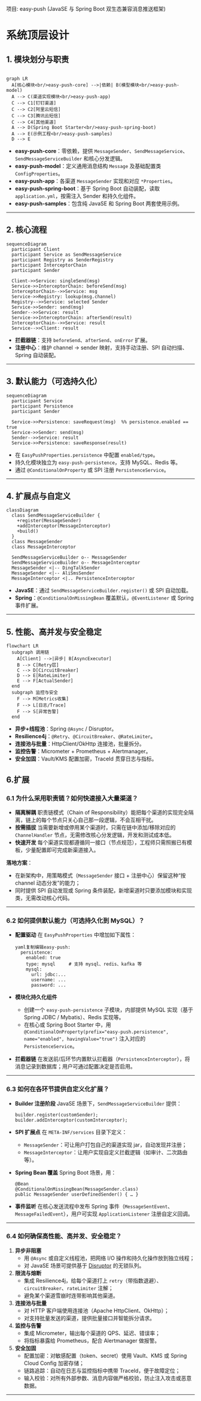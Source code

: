 项目: easy-push (JavaSE 与 Spring Boot 双生态兼容消息推送框架)

# 系统顶层设计

## 1. 模块划分与职责

```mermaid

graph LR
  A[核心模块<br/>easy-push-core] -->|依赖| B(模型模块<br/>easy-push-model)
  A --> C(渠道实现模块<br/>easy-push-app)
  C --> C1[钉钉渠道]
  C --> C2[阿里云短信]
  C --> C3[腾讯云短信]
  C --> C4[其他渠道]
  A --> D(Spring Boot Starter<br/>easy-push-spring-boot)
  A --> E(示例工程<br/>easy-push-samples)
  D --> E
```

- **easy-push-core**：零依赖，提供 `MessageSender`、`SendMessageService`、`SendMessageServiceBuilder` 和核心分发逻辑。
- **easy-push-model**：定义通用消息结构 `Message` 及基础配置类 `ConfigProperties`。
- **easy-push-app**：各渠道 `MessageSender` 实现和对应 `*Properties`。
- **easy-push-spring-boot**：基于 Spring Boot 自动装配，读取 `application.yml`，按需注入 Sender 和持久化组件。
- **easy-push-samples**：包含纯 JavaSE 和 Spring Boot 两套使用示例。

------

## 2. 核心流程

```mermaid
sequenceDiagram
  participant Client
  participant Service as SendMessageService
  participant Registry as SenderRegistry
  participant InterceptorChain
  participant Sender

  Client->>Service: singleSend(msg)
  Service->>InterceptorChain: beforeSend(msg)
  InterceptorChain-->>Service: msg
  Service->>Registry: lookup(msg.channel)
  Registry-->>Service: selected Sender
  Service->>Sender: send(msg)
  Sender-->>Service: result
  Service->>InterceptorChain: afterSend(result)
  InterceptorChain-->>Service: result
  Service-->>Client: result
```

- **拦截器链**：支持 `beforeSend`、`afterSend`、`onError` 扩展。
- **注册中心**：维护 channel → sender 映射，支持手动注册、SPI 自动扫描、Spring 自动装配。

------

## 3. 默认能力（可选持久化）

```mermaid
sequenceDiagram
  participant Service
  participant Persistence
  participant Sender

  Service->>Persistence: saveRequest(msg)  %% persistence.enabled == true
  Service->>Sender: send(msg)
  Sender-->>Service: result
  Service->>Persistence: saveResponse(result)
```

- 在 `EasyPushProperties.persistence` 中配置 `enabled/type`。
- 持久化模块独立为 `easy-push-persistence`，支持 MySQL、Redis 等。
- 通过 `@ConditionalOnProperty` 或 SPI 注册 `PersistenceService`。

------

## 4. 扩展点与自定义

```mermaid
classDiagram
  class SendMessageServiceBuilder {
    +register(MessageSender)
    +addInterceptor(MessageInterceptor)
    +build()
  }
  class MessageSender
  class MessageInterceptor

  SendMessageServiceBuilder o-- MessageSender
  SendMessageServiceBuilder o-- MessageInterceptor
  MessageSender <|-- DingTalkSender
  MessageSender <|-- AliSmsSender
  MessageInterceptor <|.. PersistenceInterceptor
```

- **JavaSE**：通过 `SendMessageServiceBuilder.register()` 或 SPI 自动加载。
- **Spring**：`@ConditionalOnMissingBean` 覆盖默认，`@EventListener` 或 Spring 事件扩展。

------

## 5. 性能、高并发与安全稳定

```mermaid
flowchart LR
  subgraph 调用链
    A[Client] -->|异步| B[AsyncExecutor]
    B --> C[Retry层]
    C --> D[CircuitBreaker]
    D --> E[RateLimiter]
    E --> F[ActualSender]
  end
  subgraph 监控与安全
    F --> M[Metrics收集]
    F --> L[日志/Trace]
    F --> S[异常告警]
  end
```

- **异步+线程池**：Spring `@Async` / Disruptor。
- **Resilience4j**：`@Retry`、`@CircuitBreaker`、`@RateLimiter`。
- **连接池与批量**：HttpClient/OkHttp 连接池，批量拆分。
- **监控告警**：Micrometer + Prometheus + Alertmanager。
- **安全加固**：Vault/KMS 配置加密，TraceId 贯穿日志与指标。



## 6.扩展

### 6.1 为什么采用职责链？如何快速接入大量渠道？

- **隔离解耦**
   职责链模式（Chain of Responsibility）能把每个渠道的实现完全隔离，链上的每个节点只关心自己那一段逻辑，不会互相干扰。
- **按需插拔**
   当需要新增或停用某个渠道时，只需在链中添加/移除对应的 `ChannelHandler` 节点，无需修改核心分发逻辑，开发和测试成本低。
- **快速开发**
   每个渠道实现都遵循同一接口（节点规范），工程师只需照搬已有模板，少量配置即可完成新渠道接入。

**落地方案**：

- 在新架构中，用策略模式（`MessageSender` 接口 + 注册中心）保留这种“按 channel 动态分发”的能力；
- 同时提供 SPI 自动发现或 Spring 条件装配，新增渠道时只要添加模块和实现类，无需改动核心代码。

------

### 6.2 如何提供默认能力（可选持久化到 MySQL）？

- **配置驱动**
   在 `EasyPushProperties` 中增加如下属性：

  ```
  yaml复制编辑easy-push:
    persistence:
      enabled: true
      type: mysql     # 支持 mysql、redis、kafka 等
      mysql:
        url: jdbc:...
        username: ...
        password: ...
  ```

- **模块化持久化组件**

  - 创建一个 `easy-push-persistence` 子模块，内部提供 MySQL 实现（基于 Spring JDBC / Mybatis）、Redis 实现等。
  - 在核心或 Spring Boot Starter 中，用 `@ConditionalOnProperty(prefix="easy-push.persistence", name="enabled", havingValue="true")` 注入对应的 `PersistenceService`。

- **拦截器链**
   在发送前/后环节内置默认拦截器（`PersistenceInterceptor`），将消息记录到数据库；用户可通过配置决定是否启用。

------

### 6.3 如何在各环节提供自定义化扩展？

- **Builder 注册阶段**
   JavaSE 场景下，`SendMessageServiceBuilder` 提供：

  ```
  builder.register(customSender);
  builder.addInterceptor(customInterceptor);
  ```

- **SPI 扩展点**
   在 `META-INF/services` 目录下定义：

  - `MessageSender`：可让用户打包自己的渠道实现 jar，自动发现并注册；
  - `MessageInterceptor`：让用户实现自定义拦截逻辑（如审计、二次路由等）。

- **Spring Bean 覆盖**
   Spring Boot 场景，用：

  ```
  @Bean
  @ConditionalOnMissingBean(MessageSender.class)
  public MessageSender userDefinedSender() { … }
  ```

- **事件监听**
   在核心发送流程中发布 Spring 事件（`MessageSentEvent`、`MessageFailedEvent`），用户可实现 `ApplicationListener` 注册自定义回调。

------

### 6.4 如何确保高性能、高并发、安全稳定？

1. **异步非阻塞**
   - 用 `@Async` 或自定义线程池，把网络 I/O 操作和持久化操作放到独立线程；
   - 对 JavaSE 场景可提供基于 [Disruptor](https://github.com/LMAX-Exchange/disruptor) 的无锁队列。
2. **限流与熔断**
   - 集成 Resilience4j，给每个渠道打上 `retry`（带指数退避）、`circuitBreaker`、`rateLimiter` 注解；
   - 避免某个渠道雪崩时连带影响其他渠道。
3. **连接池与批量**
   - 对 HTTP 客户端使用连接池（Apache HttpClient、OkHttp）；
   - 对支持批量发送的渠道，提供批量接口并智能拆分请求。
4. **监控与告警**
   - 集成 Micrometer，输出每个渠道的 QPS、延迟、错误率；
   - 将指标暴露给 Prometheus，配合 Alertmanager 做报警。
5. **安全加固**
   - 配置加密：对敏感配置（token、secret）使用 Vault、KMS 或 Spring Cloud Config 加密存储；
   - 链路追踪：自动在日志与监控指标中携带 TraceId，便于故障定位；
   - 输入校验：对所有外部参数、消息内容做严格校验，防止注入攻击或恶意数据。

------

